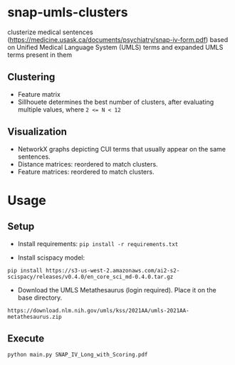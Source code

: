 # snap-umls-clusters
clusterize medical sentences (https://medicine.usask.ca/documents/psychiatry/snap-iv-form.pdf) based on Unified Medical Language System (UMLS) terms and expanded UMLS terms present in them


## Clustering

* Feature matrix
* Sillhouete determines the best number of clusters, after evaluating multiple values, where `2 <= N < 12`


## Visualization

* NetworkX graphs depicting CUI terms that usually appear on the same sentences. 
* Distance matrices: reordered to match clusters.
* Feature matrices: reordered to match clusters.

# Usage

## Setup

* Install requirements:
`pip install -r requirements.txt`

* Install scispacy model:

`pip install https://s3-us-west-2.amazonaws.com/ai2-s2-scispacy/releases/v0.4.0/en_core_sci_md-0.4.0.tar.gz`

* Download the UMLS Metathesaurus (login required). Place it on the base directory.

`https://download.nlm.nih.gov/umls/kss/2021AA/umls-2021AA-metathesaurus.zip`

## Execute

`python main.py SNAP_IV_Long_with_Scoring.pdf`
